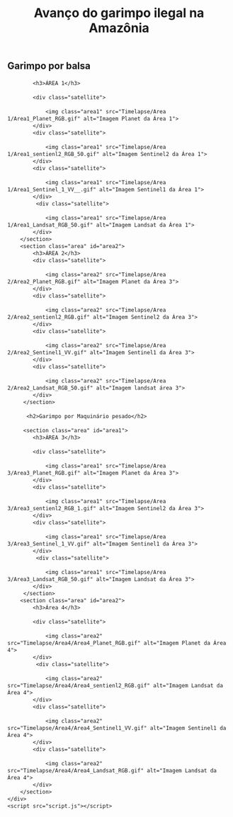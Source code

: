
<html lang="pt-br">
<head>
    <meta charset="UTF-8">
    <title>JIC 2023</title>
    <link rel="stylesheet" href="style.css">
</head>
<body>
    <div class="container">
        <header>
            <h1>Avanço do garimpo ilegal na Amazônia</h1>
        </header>
        <section class="area" id="area1">
            <h2>Garimpo por balsa</h2>
            
            <h3>ÁREA 1</h3>
              
            <div class="satellite">
                
                <img class="area1" src="Timelapse/Area 1/Area1_Planet_RGB.gif" alt="Imagem Planet da Área 1">
            </div>
            <div class="satellite">
                
                <img class="area1" src="Timelapse/Area 1/Area1_sentienl2_RGB_50.gif" alt="Imagem Sentinel2 da Área 1">
            </div>
            <div class="satellite">
                
                <img class="area1" src="Timelapse/Area 1/Area1_Sentinel_1_VV__.gif" alt="Imagem Sentinel1 da Área 1">
            </div>
             <div class="satellite">
                
                <img class="area1" src="Timelapse/Area 1/Area1_Landsat_RGB_50.gif" alt="Imagem Landsat da Área 1">
            </div>
        </section>
        <section class="area" id="area2">
            <h3>ÁREA 2</h3>
            <div class="satellite">
                
                <img class="area2" src="Timelapse/Area 2/Area2_Planet_RGB.gif" alt="Imagem Planet da Área 3">
            </div>
            <div class="satellite">
                
                <img class="area2" src="Timelapse/Area 2/Area2_sentienl2_RGB.gif" alt="Imagem Sentinel2 da Área 3">
            </div>
            <div class="satellite">
                
                <img class="area2" src="Timelapse/Area 2/Area2_Sentinel1_VV.gif" alt="Imagem Sentinel1 da Área 3">
            </div>
            <div class="satellite">
                
                <img class="area2" src="Timelapse/Area 2/Area2_Landsat_RGB_50.gif" alt="Imagem landsat área 3">
            </div>
         </section>
         
          <h2>Garimpo por Maquinário pesado</h2>
         
         <section class="area" id="area1">
            <h3>ÁREA 3</h3>

            <div class="satellite">
                
                <img class="area1" src="Timelapse/Area 3/Area3_Planet_RGB.gif" alt="Imagem Planet da Área 3">
            </div>
            <div class="satellite">
                
                <img class="area1" src="Timelapse/Area 3/Area3_sentienl2_RGB_1.gif" alt="Imagem Sentinel2 da Área 3">
            </div>            
            <div class="satellite">
                
                <img class="area1" src="Timelapse/Area 3/Area3_Sentinel_1_VV.gif" alt="Imagem Sentinel1 da Área 3">
            </div>
             <div class="satellite">
    
                <img class="area1" src="Timelapse/Area 3/Area3_Landsat_RGB_50.gif" alt="Imagem Landsat da Área 3">
            </div>
         </section>
        <section class="area" id="area2">
            <h3>Área 4</h3>
          
            <div class="satellite">
                
                <img class="area2" src="Timelapse/Area4/Area4_Planet_RGB.gif" alt="Imagem Planet da Área 4">
            </div>
             <div class="satellite">
                
                <img class="area2" src="Timelapse/Area4/Area4_sentienl2_RGB.gif" alt="Imagem Landsat da Área 4">
            </div>
            <div class="satellite">
                
                <img class="area2" src="Timelapse/Area4/Area4_Sentinel1_VV.gif" alt="Imagem Sentinel1 da Área 4">
            </div>
            <div class="satellite">
                
                <img class="area2" src="Timelapse/Area4/Area4_Landsat_RGB.gif" alt="Imagem Landsat da Área 4">
            </div>
        </section>
    </div>
    <script src="script.js"></script>
</body>
</html>


